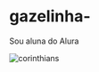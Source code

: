 # gazelinha-

Sou aluna do Alura 

![corinthians](https://github.com/gazelinha/gazelinha-/assets/171574998/00b55be9-4d24-4248-8641-3803f121ab96)
